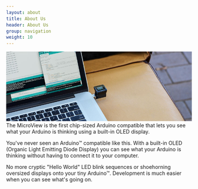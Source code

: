 ```yaml
---
layout: about
title: About Us
header: About Us
group: navigation
weight: 10
---
```

<div style="text-align:center">
<img src="/images/microview.jpg">
</div>
The MicroView is the first chip-sized Arduino compatible that lets you see what your Arduino is thinking using a built-in OLED display.

You've never seen an Arduino™ compatible like this. With a built-in OLED (Organic Light Emitting Diode Display) you can see what your Arduino is thinking without having to connect it to your computer. 

No more cryptic "Hello World" LED blink sequences or shoehorning oversized displays onto your tiny Arduino™. Development is much easier when you can see what's going on.

